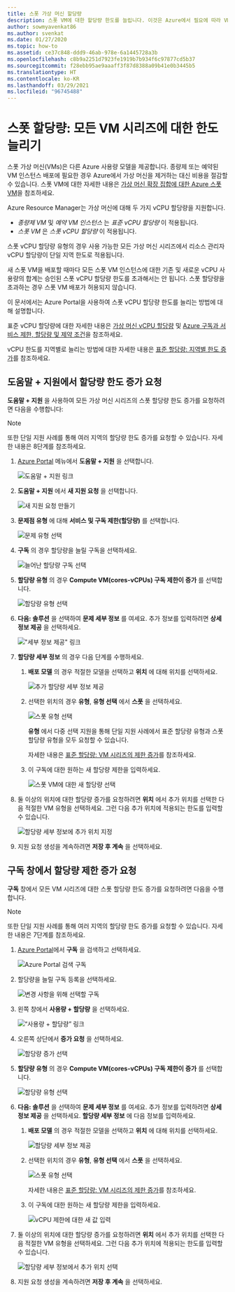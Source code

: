 ```yaml
---
title: 스폿 가상 머신 할당량
description: 스폿 VM에 대한 할당량 한도를 늘립니다. 이것은 Azure에서 필요에 따라 VM을 제거하는 대신 비용을 절감할 수 있는 Azure 사용량 모델을 제공합니다.
author: sowmyavenkat86
ms.author: svenkat
ms.date: 01/27/2020
ms.topic: how-to
ms.assetid: ce37c848-ddd9-46ab-978e-6a1445728a3b
ms.openlocfilehash: c8b9a2251d7923fe1919b7b934f6c97877cd5b37
ms.sourcegitcommit: f28ebb95ae9aaaff3f87d8388a09b41e0b3445b5
ms.translationtype: HT
ms.contentlocale: ko-KR
ms.lasthandoff: 03/29/2021
ms.locfileid: "96745488"
---
```

# <a name="spot-quota-increase-limits-for-all-vm-series"></a>스폿 할당량: 모든 VM 시리즈에 대한 한도 늘리기

스폿 가상 머신(VMs)은 다른 Azure 사용량 모델을 제공합니다. 종량제 또는 예약된 VM 인스턴스 배포에 필요한 경우 Azure에서 가상 머신을 제거하는 대신 비용을 절감할 수 있습니다. 스폿 VM에 대한 자세한 내용은 [가상 머신 확장 집합에 대한 Azure 스폿 VM](../../virtual-machine-scale-sets/use-spot.md)을 참조하세요.

Azure Resource Manager는 가상 머신에 대해 두 가지 vCPU 할당량을 지원합니다.

* *종량제 VM* 및 *예약 VM 인스턴스* 는 *표준 vCPU 할당량* 이 적용됩니다.
* *스폿 VM* 은 *스폿 vCPU 할당량* 이 적용됩니다.

스폿 vCPU 할당량 유형의 경우 사용 가능한 모든 가상 머신 시리즈에서 리소스 관리자 vCPU 할당량이 단일 지역 한도로 적용됩니다.

새 스폿 VM을 배포할 때마다 모든 스폿 VM 인스턴스에 대한 기존 및 새로운 vCPU 사용량의 합계는 승인된 스폿 vCPU 할당량 한도를 초과해서는 안 됩니다. 스폿 할당량을 초과하는 경우 스폿 VM 배포가 허용되지 않습니다.

이 문서에서는 Azure Portal을 사용하여 스폿 vCPU 할당량 한도를 늘리는 방법에 대해 설명합니다.

표준 vCPU 할당량에 대한 자세한 내용은 [가상 머신 vCPU 할당량](../../virtual-machines/windows/quotas.md) 및 [Azure 구독과 서비스 제한, 할당량 및 제약 조건](../../azure-resource-manager/management/azure-subscription-service-limits.md)을 참조하세요.

vCPU 한도를 지역별로 늘리는 방법에 대한 자세한 내용은 [표준 할당량: 지역별 한도 증가](regional-quota-requests.md)를 참조하세요.

## <a name="request-a-quota-limit-increase-from-help--support"></a>도움말 + 지원에서 할당량 한도 증가 요청

**도움말 + 지원** 을 사용하여 모든 가상 머신 시리즈의 스폿 할당량 한도 증가를 요청하려면 다음을 수행합니다:

> [!NOTE]
> 또한 단일 지원 사례를 통해 여러 지역의 할당량 한도 증가를 요청할 수 있습니다. 자세한 내용은 8단계를 참조하세요.

1. [Azure Portal](https://portal.azure.com) 메뉴에서 **도움말 + 지원** 을 선택합니다.

   ![도움말 + 지원 링크](./media/resource-manager-core-quotas-request/help-plus-support.png)

1. **도움말 + 지원** 에서 **새 지원 요청** 을 선택합니다.

    ![새 지원 요청 만들기](./media/resource-manager-core-quotas-request/new-support-request.png)

1. **문제점 유형** 에 대해 **서비스 및 구독 제한(할당량)** 를 선택합니다.

   ![문제 유형 선택](./media/resource-manager-core-quotas-request/select-quota-issue-type.png)

1. **구독** 의 경우 할당량을 늘릴 구독을 선택하세요.

   ![늘어난 할당량 구독 선택](./media/resource-manager-core-quotas-request/select-subscription-support-request.png)

1. **할당량 유형** 의 경우 **Compute VM(cores-vCPUs) 구독 제한이 증가** 를 선택합니다.

   ![할당량 유형 선택](./media/resource-manager-core-quotas-request/select-quota-type.png)

1. **다음: 솔루션** 을 선택하여 **문제 세부 정보** 를 여세요. 추가 정보를 입력하려면 **상세 정보 제공** 을 선택하세요.

   !["세부 정보 제공" 링크](./media/resource-manager-core-quotas-request/provide-details-link.png)

1. **할당량 세부 정보** 의 경우 다음 단계를 수행하세요.

   1. **배포 모델** 의 경우 적절한 모델을 선택하고 **위치** 에 대해 위치를 선택하세요.

      ![추가 할당량 세부 정보 제공](./media/resource-manager-core-quotas-request/quota-details-deployment-locations.png)

   1. 선택한 위치의 경우 **유형**, **유형 선택** 에서 **스폿** 을 선택하세요.

      ![스폿 유형 선택](./media/resource-manager-core-quotas-request/select-spot-type.png)

       **유형** 에서 다중 선택 지원을 통해 단일 지원 사례에서 표준 할당량 유형과 스폿 할당량 유형을 모두 요청할 수 있습니다.

       자세한 내용은 [ 표준 할당량: VM 시리즈의 제한 증가](per-vm-quota-requests.md)를 참조하세요.

   1. 이 구독에 대한 원하는 새 할당량 제한을 입력하세요.

      ![스폿 VM에 대한 새 할당량 선택](./media/resource-manager-core-quotas-request/spot-set-new-quota.png)

1. 둘 이상의 위치에 대한 할당량 증가를 요청하려면 **위치** 에서 추가 위치를 선택한 다음 적절한 VM 유형을 선택하세요. 그런 다음 추가 위치에 적용되는 한도를 입력할 수 있습니다.

   ![할당량 세부 정보에 추가 위치 지정](./media/resource-manager-core-quotas-request/quota-details-multiple-locations.png)

1. 지원 요청 생성을 계속하려면 **저장 후 계속** 을 선택하세요.

## <a name="request-a-quota-limit-increase-from-the-subscriptions-pane"></a>구독 창에서 할당량 제한 증가 요청

**구독** 창에서 모든 VM 시리즈에 대한 스폿 할당량 한도 증가를 요청하려면 다음을 수행합니다.

> [!NOTE]
> 또한 단일 지원 사례를 통해 여러 지역의 할당량 한도 증가를 요청할 수 있습니다. 자세한 내용은 7단계를 참조하세요.

1. [ Azure Portal](https://portal.azure.com)에서 **구독** 을 검색하고 선택하세요.

   ![Azure Portal 검색 구독](./media/resource-manager-core-quotas-request/search-for-subscriptions.png)

1. 할당량을 늘릴 구독 등록을 선택하세요.

   ![변경 사항을 위해 선택할 구독](./media/resource-manager-core-quotas-request/select-subscription-change-quota.png)

1. 왼쪽 창에서 **사용량 + 할당량** 을 선택하세요.

   ![“사용량 + 할당량” 링크](./media/resource-manager-core-quotas-request/select-usage-plus-quotas.png)

1. 오른쪽 상단에서  **증가 요청** 을 선택하세요.

   ![할당량 증가 선택](./media/resource-manager-core-quotas-request/request-increase-from-subscription.png)

1. **할당량 유형** 의 경우 **Compute VM(cores-vCPUs) 구독 제한이 증가** 를 선택합니다.

   ![할당량 유형 선택](./media/resource-manager-core-quotas-request/select-quota-type.png)

1. **다음: 솔루션** 을 선택하여 **문제 세부 정보** 를 여세요. 추가 정보를 입력하려면 **상세 정보 제공** 을 선택하세요. **할당량 세부 정보** 에 다음 정보를 입력하세요.

   1. **배포 모델** 의 경우 적절한 모델을 선택하고 **위치** 에 대해 위치를 선택하세요.

      ![할당량 세부 정보 제공](./media/resource-manager-core-quotas-request/quota-details-deployment-locations.png)

   1. 선택한 위치의 경우 **유형**, **유형 선택** 에서 **스폿** 을 선택하세요.

      ![스폿 유형 선택](./media/resource-manager-core-quotas-request/select-spot-type.png)

      자세한 내용은 [ 표준 할당량: VM 시리즈의 제한 증가](per-vm-quota-requests.md)를 참조하세요.

   1. 이 구독에 대한 원하는 새 할당량 제한을 입력하세요.

      ![vCPU 제한에 대한 새 값 입력](./media/resource-manager-core-quotas-request/spot-set-new-quota.png)

1. 둘 이상의 위치에 대한 할당량 증가를 요청하려면 **위치** 에서 추가 위치를 선택한 다음 적절한 VM 유형을 선택하세요. 그런 다음 추가 위치에 적용되는 한도를 입력할 수 있습니다.

   ![할당량 세부 정보에서 추가 위치 선택](./media/resource-manager-core-quotas-request/quota-details-multiple-locations.png)

1. 지원 요청 생성을 계속하려면 **저장 후 계속** 을 선택하세요.
